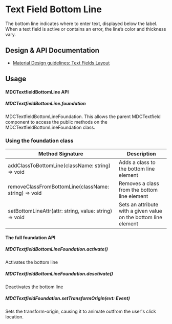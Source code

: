 <!--docs:
title: "Text Field Bottom Line"
layout: detail
section: components
path: /catalog/input-controls/text-fields/bottom-line
-->

# Text Field Bottom Line

The bottom line indicates where to enter text, displayed below the label. When a text field is active or contains an error, the line’s color and thickness vary.

## Design & API Documentation

<ul class="icon-list">
  <li class="icon-list-item icon-list-item--spec">
    <a href="https://material.io/guidelines/components/text-fields.html#text-fields-layout">Material Design guidelines: Text Fields Layout</a>
  </li>
</ul>


## Usage

#### MDCTextfieldBottomLine API

##### MDCTextfieldBottomLine.foundation

MDCTextfieldBottomLineFoundation. This allows the parent MDCTextfield component to access the public methods on the MDCTextfieldBottomLineFoundation class.

### Using the foundation class


| Method Signature | Description |
| --- | --- |
| addClassToBottomLine(className: string) => void | Adds a class to the bottom line element |
| removeClassFromBottomLine(className: string) => void | Removes a class from the bottom line element |
| setBottomLineAttr(attr: string, value: string) => void | Sets an attribute with a given value on the bottom line element |

#### The full foundation API

##### MDCTextfieldBottomLineFoundation.activate()

Activates the bottom line

##### MDCTextfieldBottomLineFoundation.desctivate()

Deactivates the bottom line

##### MDCTextfieldFoundation.setTransformOrigin(evt: Event)

Sets the transform-origin, causing it to animate outfrom the user's click location.
